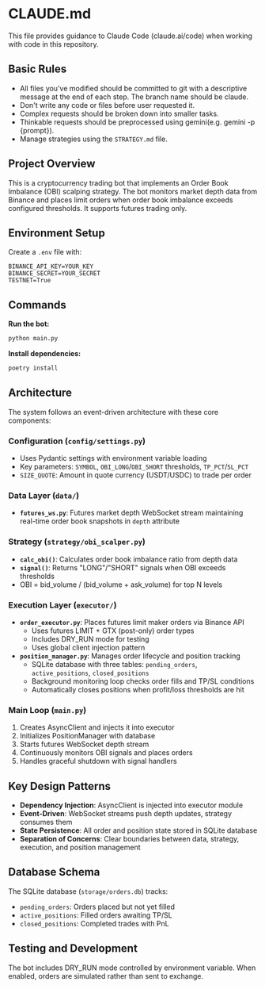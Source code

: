 # CLAUDE.md

This file provides guidance to Claude Code (claude.ai/code) when working with code in this repository.

## Basic Rules

- All files you've modified should be committed to git with a descriptive message at the end of each step. The branch name should be claude.
- Don't write any code or files before user requested it.
- Complex requests should be broken down into smaller tasks.
- Thinkable requests should be preprocessed using gemini(e.g. gemini -p {prompt}).
- Manage strategies using the `STRATEGY.md` file.

## Project Overview

This is a cryptocurrency trading bot that implements an Order Book Imbalance (OBI) scalping strategy. The bot monitors market depth data from Binance and places limit orders when order book imbalance exceeds configured thresholds. It supports futures trading only.

## Environment Setup

Create a `.env` file with:
```
BINANCE_API_KEY=YOUR_KEY
BINANCE_SECRET=YOUR_SECRET
TESTNET=True
```

## Commands

**Run the bot:**
```bash
python main.py
```

**Install dependencies:**
```bash
poetry install
```

## Architecture

The system follows an event-driven architecture with these core components:

### Configuration (`config/settings.py`)
- Uses Pydantic settings with environment variable loading
- Key parameters: `SYMBOL`, `OBI_LONG`/`OBI_SHORT` thresholds, `TP_PCT`/`SL_PCT`
- `SIZE_QUOTE`: Amount in quote currency (USDT/USDC) to trade per order

### Data Layer (`data/`)
- **`futures_ws.py`**: Futures market depth WebSocket stream maintaining real-time order book snapshots in `depth` attribute

### Strategy (`strategy/obi_scalper.py`)
- **`calc_obi()`**: Calculates order book imbalance ratio from depth data
- **`signal()`**: Returns "LONG"/"SHORT" signals when OBI exceeds thresholds
- OBI = bid_volume / (bid_volume + ask_volume) for top N levels

### Execution Layer (`executor/`)
- **`order_executor.py`**: Places futures limit maker orders via Binance API
  - Uses futures LIMIT + GTX (post-only) order types
  - Includes DRY_RUN mode for testing
  - Uses global client injection pattern
- **`position_manager.py`**: Manages order lifecycle and position tracking
  - SQLite database with three tables: `pending_orders`, `active_positions`, `closed_positions`
  - Background monitoring loop checks order fills and TP/SL conditions
  - Automatically closes positions when profit/loss thresholds are hit

### Main Loop (`main.py`)
1. Creates AsyncClient and injects it into executor
2. Initializes PositionManager with database
3. Starts futures WebSocket depth stream
4. Continuously monitors OBI signals and places orders
5. Handles graceful shutdown with signal handlers

## Key Design Patterns

- **Dependency Injection**: AsyncClient is injected into executor module
- **Event-Driven**: WebSocket streams push depth updates, strategy consumes them
- **State Persistence**: All order and position state stored in SQLite database
- **Separation of Concerns**: Clear boundaries between data, strategy, execution, and position management

## Database Schema

The SQLite database (`storage/orders.db`) tracks:
- `pending_orders`: Orders placed but not yet filled
- `active_positions`: Filled orders awaiting TP/SL
- `closed_positions`: Completed trades with PnL

## Testing and Development

The bot includes DRY_RUN mode controlled by environment variable. When enabled, orders are simulated rather than sent to exchange.